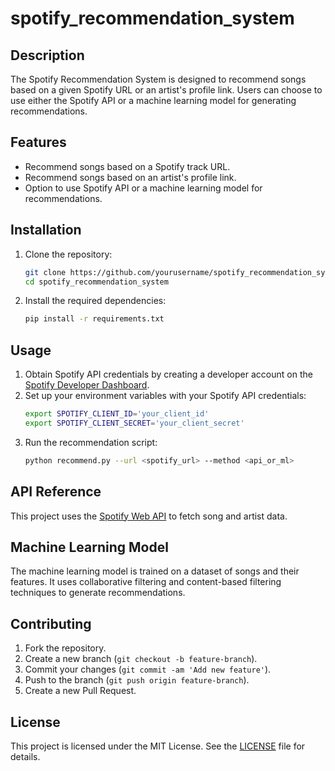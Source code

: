 # spotify_recommendation_system
## Description
The Spotify Recommendation System is designed to recommend songs based on a given Spotify URL or an artist's profile link. Users can choose to use either the Spotify API or a machine learning model for generating recommendations.

## Features
- Recommend songs based on a Spotify track URL.
- Recommend songs based on an artist's profile link.
- Option to use Spotify API or a machine learning model for recommendations.

## Installation
1. Clone the repository:
    ```bash
    git clone https://github.com/yourusername/spotify_recommendation_system.git
    cd spotify_recommendation_system
    ```
2. Install the required dependencies:
    ```bash
    pip install -r requirements.txt
    ```

## Usage
1. Obtain Spotify API credentials by creating a developer account on the [Spotify Developer Dashboard](https://developer.spotify.com/dashboard/).
2. Set up your environment variables with your Spotify API credentials:
    ```bash
    export SPOTIFY_CLIENT_ID='your_client_id'
    export SPOTIFY_CLIENT_SECRET='your_client_secret'
    ```
3. Run the recommendation script:
    ```bash
    python recommend.py --url <spotify_url> --method <api_or_ml>
    ```

## API Reference
This project uses the [Spotify Web API](https://developer.spotify.com/documentation/web-api/) to fetch song and artist data.

## Machine Learning Model
The machine learning model is trained on a dataset of songs and their features. It uses collaborative filtering and content-based filtering techniques to generate recommendations.

## Contributing
1. Fork the repository.
2. Create a new branch (`git checkout -b feature-branch`).
3. Commit your changes (`git commit -am 'Add new feature'`).
4. Push to the branch (`git push origin feature-branch`).
5. Create a new Pull Request.

## License
This project is licensed under the MIT License. See the [LICENSE](https://github.com/yashtachi/spotify_recommendation_system/blob/main/README.md) file for details.
